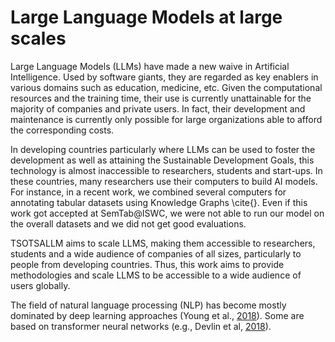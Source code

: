 # Large Language Models at large scales
Large Language Models (LLMs) have made a new waive in Artificial Intelligence. Used by software giants, they are regarded as key enablers in various domains such as education, medicine, etc. Given the computational resources and the training time, their use is currently unattainable for the majority of companies and private users. In fact, their development and maintenance is currently only possible for large organizations able to afford the corresponding costs. 

In developing countries particularly where LLMs can be used to foster the development as well as attaining the Sustainable Development Goals, this technology is almost inaccessible to researchers, students and start-ups. In these countries, many researchers use their computers to build AI models. For instance, in a recent work, we combined several computers for annotating tabular datasets using Knowledge Graphs \cite{}. Even if this work got accepted at SemTab@ISWC, we were not able to run our model on the overall datasets and we did not get good evaluations.

TSOTSALLM aims to scale LLMS, making them accessible to researchers, students and a wide audience of companies of all sizes, particularly to people from developing countries. Thus, this work aims to provide methodologies and scale LLMS to be accessible to a wide audience of users globally.


The field of natural language processing (NLP) has become mostly dominated by deep learning approaches
(Young et al., [2018](https://doi.org/10.1109/MCI.2018.2840738)).
Some are based on transformer neural networks
(e.g., Devlin et al, [2018](https://arxiv.org/abs/1810.04805)).
